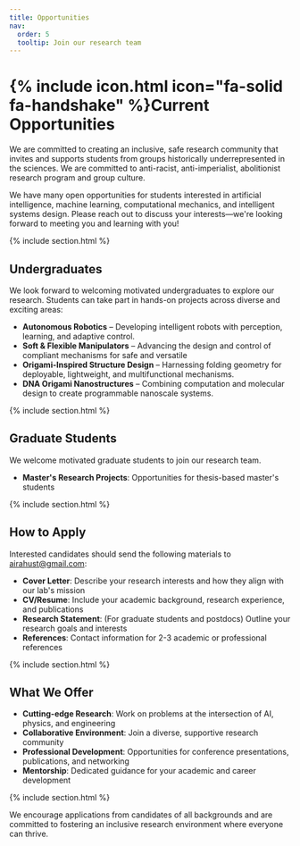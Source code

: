 ```yaml
---
title: Opportunities
nav:
  order: 5
  tooltip: Join our research team
---
```


# {% include icon.html icon="fa-solid fa-handshake" %}Current Opportunities

We are committed to creating an inclusive, safe research community that invites and supports students from groups historically underrepresented in the sciences. We are committed to anti-racist, anti-imperialist, abolitionist research program and group culture.

We have many open opportunities for students interested in artificial intelligence, machine learning, computational mechanics, and intelligent systems design. Please reach out to discuss your interests—we're looking forward to meeting you and learning with you!

{% include section.html %}

## Undergraduates

We look forward to welcoming motivated undergraduates to explore our research. Students can take part in hands-on projects across diverse and exciting areas:

- **Autonomous Robotics** – Developing intelligent robots with perception, learning, and adaptive control.
- **Soft & Flexible Manipulators** – Advancing the design and control of compliant mechanisms for safe and versatile 
- **Origami-Inspired Structure Design** – Harnessing folding geometry for deployable, lightweight, and multifunctional mechanisms.
- **DNA Origami Nanostructures** – Combining computation and molecular design to create programmable nanoscale systems.

{% include section.html %}

## Graduate Students

We welcome motivated graduate students to join our research team.

- **Master's Research Projects**: Opportunities for thesis-based master's students

<!-- - **PhD Positions**: Full funding available for qualified candidates in AI, machine learning, and computational mechanics
- **Master's Research Projects**: Opportunities for thesis-based master's students
- **Research Assistantships**: Funded positions for graduate students working on active research projects -->

{% include section.html %}

<!-- ## Postdoctoral Researchers

We offer competitive postdoctoral positions for recent PhD graduates.

- **Postdoctoral Research Associate**: 2-3 year positions with competitive salary and benefits
- **Independent Research Opportunities**: Support for developing your own research program
- **Collaborative Projects**: Work with industry partners and international collaborators

{% include section.html %} -->

## How to Apply

Interested candidates should send the following materials to [airahust@gmail.com](mailto:airahust@gmail.com):

- **Cover Letter**: Describe your research interests and how they align with our lab's mission
- **CV/Resume**: Include your academic background, research experience, and publications
- **Research Statement**: (For graduate students and postdocs) Outline your research goals and interests
- **References**: Contact information for 2-3 academic or professional references

{% include section.html %}

## What We Offer

- **Cutting-edge Research**: Work on problems at the intersection of AI, physics, and engineering
- **Collaborative Environment**: Join a diverse, supportive research community
- **Professional Development**: Opportunities for conference presentations, publications, and networking
- **Mentorship**: Dedicated guidance for your academic and career development
<!-- - **Resources**: Access to high-performance computing, state-of-the-art equipment, and research facilities -->

{% include section.html %}

We encourage applications from candidates of all backgrounds and are committed to fostering an inclusive research environment where everyone can thrive.
